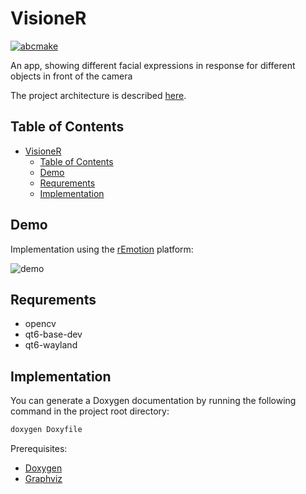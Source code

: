 # VisioneR

[![abcmake](https://img.shields.io/badge/uses-abcmake-blue)](https://github.com/an-dr/abcmake)

An app, showing different facial expressions in response for different objects in front of the camera

The project architecture is described [here](doc/architecture.md).

## Table of Contents

- [VisioneR](#visioner)
    - [Table of Contents](#table-of-contents)
    - [Demo](#demo)
    - [Requrements](#requrements)
    - [Implementation](#implementation)

## Demo

Implementation using the [rEmotion](https://github.com/an-dr/rEmotion) platform:

![demo](doc/README/main_demo.gif)

## Requrements

- opencv
- qt6-base-dev
- qt6-wayland

## Implementation

You can generate a Doxygen documentation by running the following command in the project root directory:

```bash
doxygen Doxyfile
```

Prerequisites:

- [Doxygen](http://www.doxygen.nl/)
- [Graphviz](https://graphviz.gitlab.io/download/)
